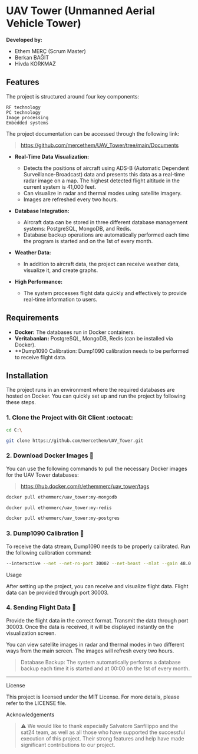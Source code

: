 # UAV Tower (Unmanned Aerial Vehicle Tower)

**Developed by:**
- Ethem MERÇ (Scrum Master)
- Berkan BAĞIT
- Hivda KORKMAZ

## Features

The project is structured around four key components:

    RF technology
    PC technology
    Image processing
    Embedded systems

The project documentation can be accessed through the following link:
> https://github.com/mercethem/UAV_Tower/tree/main/Documents


- **Real-Time Data Visualization:**
  - Detects the positions of aircraft using ADS-B (Automatic Dependent Surveillance-Broadcast) data and presents this data as a real-time radar image on a map. The highest detected flight altitude in the current system is 41,000 feet.
  - Can visualize in radar and thermal modes using satellite imagery.
  - Images are refreshed every two hours.
  
- **Database Integration:**  
  - Aircraft data can be stored in three different database management systems: PostgreSQL, MongoDB, and Redis.
  - Database backup operations are automatically performed each time the program is started and on the 1st of every month.
  
- **Weather Data:**  
  - In addition to aircraft data, the project can receive weather data, visualize it, and create graphs.

- **High Performance:**  
  - The system processes flight data quickly and effectively to provide real-time information to users.

## Requirements

- **Docker:** The databases run in Docker containers.
- **Veritabanları:** PostgreSQL, MongoDB, Redis (can be installed via Docker).
- **Dump1090 Calibration: Dump1090 calibration needs to be performed to receive flight data.

## Installation

The project runs in an environment where the required databases are hosted on Docker. You can quickly set up and run the project by following these steps.

### 1. Clone the Project with Git Client :octocat:
 
```bash
cd C:\
```

```bash
git clone https://github.com/mercethem/UAV_Tower.git
```

### 2. Download Docker Images 🐋 

You can use the following commands to pull the necessary Docker images for the UAV Tower databases:

> https://hub.docker.com/r/ethemmerc/uav_tower/tags
    
```bash
docker pull ethemmerc/uav_tower:my-mongodb
```
    
```bash
docker pull ethemmerc/uav_tower:my-redis
```
    
```bash
docker pull ethemmerc/uav_tower:my-postgres
```
### 3. Dump1090 Calibration 📡

To receive the data stream, Dump1090 needs to be properly calibrated. Run the following calibration command:

```bash
--interactive --net --net-ro-port 30002 --net-beast --mlat --gain 48.0 --quiet --ppm 53 --net-http-port 30003
```
Usage

After setting up the project, you can receive and visualize flight data. Flight data can be provided through port 30003.


### 4. Sending Flight Data 🛫

Provide the flight data in the correct format.
Transmit the data through port 30003.
Once the data is received, it will be displayed instantly on the visualization screen.

You can view satellite images in radar and thermal modes in two different ways from the main screen. The images will refresh every two hours.

> Database Backup: The system automatically performs a database backup each time it is started and at 00:00 on the 1st of every month.

-----------------------------------

License

This project is licensed under the MIT License. For more details, please refer to the LICENSE file.

Acknowledgements

> :warning: We would like to thank especially Salvatore Sanfilippo and the sat24 team, as well as all those who have supported the successful execution of this project. Their strong features and help have made significant contributions to our project.


